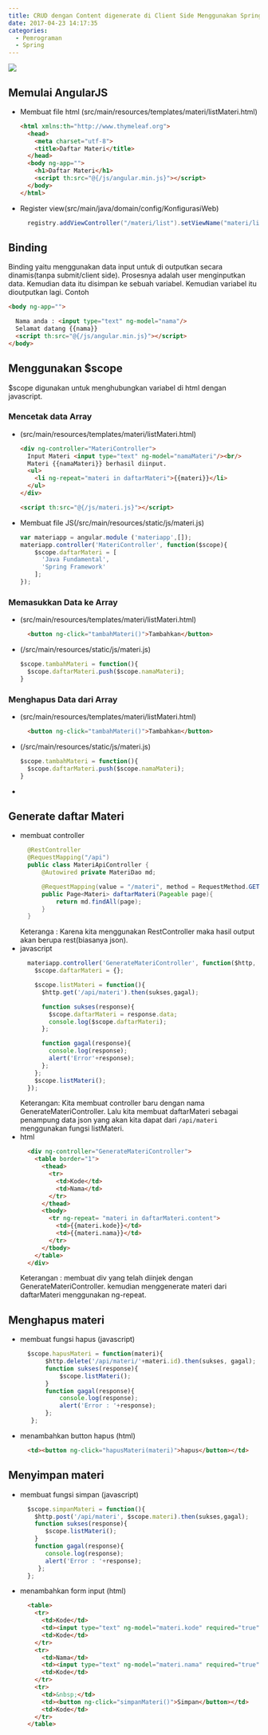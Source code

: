 ```yaml
---
title: CRUD dengan Content digenerate di Client Side Menggunakan Spring Data JPA dan AngularJS
date: 2017-04-23 14:17:35
categories:
  - Pemrograman
  - Spring
---
```

![](/images/springboot.png)


## Memulai AngularJS ##
- Membuat file html (src/main/resources/templates/materi/listMateri.html)
  ```html
  <html xmlns:th="http://www.thymeleaf.org">
    <head>
      <meta charset="utf-8">
      <title>Daftar Materi</title>
    </head>
    <body ng-app="">
      <h1>Daftar Materi</h1>
      <script th:src="@{/js/angular.min.js}"></script>
    </body>
  </html>
  ```
- Register view(src/main/java/domain/config/KonfigurasiWeb)
  ```java
    registry.addViewController("/materi/list").setViewName("materi/listMateri");
  ```

## Binding ##
  Binding yaitu menggunakan data input untuk di outputkan secara dinamis(tanpa submit/client side). Prosesnya adalah user menginputkan data. Kemudian data itu disimpan ke sebuah variabel. Kemudian variabel itu dioutputkan lagi. Contoh
  ```html
  <body ng-app="">

    Nama anda : <input type="text" ng-model="nama"/>
    Selamat datang {{nama}}
    <script th:src="@{/js/angular.min.js}"></script>
  </body>
  ```

## Menggunakan $scope ##
$scope digunakan untuk menghubungkan variabel di html dengan javascript.
### Mencetak data Array ####
- (src/main/resources/templates/materi/listMateri.html)
  ```html
  <div ng-controller="MateriController">
    Input Materi <input type="text" ng-model="namaMateri"/><br/>
    Materi {{namaMateri}} berhasil diinput.
    <ul>
      <li ng-repeat="materi in daftarMateri">{{materi}}</li>
    </ul>
  </div>

  <script th:src="@{/js/materi.js}"></script>
  ```
- Membuat file JS(/src/main/resources/static/js/materi.js)
  ```js
  var materiapp = angular.module ('materiapp',[]);
  materiapp.controller('MateriController', function($scope){
      $scope.daftarMateri = [
        'Java Fundamental',
        'Spring Framework'
      ];
  });
  ```
### Memasukkan Data ke Array ###
- (src/main/resources/templates/materi/listMateri.html)
  ```html
    <button ng-click="tambahMateri()">Tambahkan</button>
  ```
- (/src/main/resources/static/js/materi.js)
  ```js
  $scope.tambahMateri = function(){
    $scope.daftarMateri.push($scope.namaMateri);
  }
  ```
### Menghapus Data dari Array ###
- (src/main/resources/templates/materi/listMateri.html)
  ```html
    <button ng-click="tambahMateri()">Tambahkan</button>
  ```
- (/src/main/resources/static/js/materi.js)
  ```js
  $scope.tambahMateri = function(){
    $scope.daftarMateri.push($scope.namaMateri);
  }
  ```
-


## Generate daftar Materi ##
- membuat controller
  ```java
    @RestController
    @RequestMapping("/api")
    public class MateriApiController {
        @Autowired private MateriDao md;

        @RequestMapping(value = "/materi", method = RequestMethod.GET)
        public Page<Materi> daftarMateri(Pageable page){
            return md.findAll(page);
        }
    }
  ```
  Keteranga :
  Karena kita menggunakan RestController maka hasil output akan berupa rest(biasanya json).
- javascript
  ```js
    materiapp.controller('GenerateMateriController', function($http, $scope){
      $scope.daftarMateri = {};

      $scope.listMateri = function(){
        $http.get('/api/materi').then(sukses,gagal);

        function sukses(response){
          $scope.daftarMateri = response.data;
          console.log($scope.daftarMateri);
        };

        function gagal(response){
          console.log(response);
          alert('Error'+response);
        };
      };
      $scope.listMateri();
    });
  ```
  Keterangan:
  Kita membuat controller baru dengan nama GenerateMateriController. Lalu kita membuat daftarMateri sebagai penampung data json yang akan kita dapat dari `/api/materi` menggunakan fungsi listMateri.
- html
  ```html
    <div ng-controller="GenerateMateriController">
      <table border="1">
        <thead>
          <tr>
            <td>Kode</td>
            <td>Nama</td>
          </tr>
        </thead>
        <tbody>
          <tr ng-repeat= "materi in daftarMateri.content">
            <td>{{materi.kode}}</td>
            <td>{{materi.nama}}</td>
          </tr>
        </tbody>
      </table>
    </div>
  ```
  Keterangan :
  membuat div yang telah diinjek dengan GenerateMateriController. kemudian menggenerate materi dari daftarMateri menggunakan ng-repeat.

## Menghapus materi ##
- membuat fungsi hapus (javascript)
  ```js
    $scope.hapusMateri = function(materi){
         $http.delete('/api/materi/'+materi.id).then(sukses, gagal);
         function sukses(response){
             $scope.listMateri();
         }
         function gagal(response){
             console.log(response);
             alert('Error : '+response);
         };
     };
  ```
- menambahkan button hapus (html)
  ```html
    <td><button ng-click="hapusMateri(materi)">hapus</button></td>
  ```
## Menyimpan materi ##
- membuat fungsi simpan (javascript)
  ```js
    $scope.simpanMateri = function(){
      $http.post('/api/materi', $scope.materi).then(sukses,gagal);
      function sukses(response){
         $scope.listMateri();
      }
      function gagal(response){
         console.log(response);
         alert('Error : '+response);
       };
    };  
  ```
- menambahkan form input (html)
  ```html
    <table>
      <tr>
        <td>Kode</td>
        <td><input type="text" ng-model="materi.kode" required="true"/></td>
        <td>Kode</td>
      </tr>
      <tr>
        <td>Nama</td>
        <td><input type="text" ng-model="materi.nama" required="true"/></td>
        <td>Kode</td>
      </tr>
      <tr>
        <td>&nbsp;</td>
        <td><button ng-click="simpanMateri()">Simpan</button></td>
        <td>Kode</td>
      </tr>
    </table>
  ```
